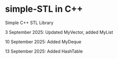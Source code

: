 # simple-STL in C++
Simple C++ STL Library

3 September 2025: Updated MyVector, added MyList

10 September 2025: Added MyDeque

13 September 2025: Added HashTable

